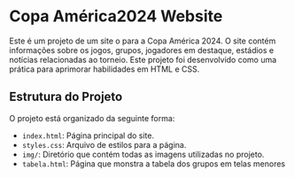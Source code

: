 # Copa América2024 Website

Este é um projeto de um site o para a Copa América 2024. O site contém informações sobre os jogos, grupos, jogadores em destaque, estádios e notícias relacionadas ao torneio. Este projeto foi desenvolvido como uma prática para aprimorar habilidades em HTML e CSS.

## Estrutura do Projeto

O projeto está organizado da seguinte forma:

- `index.html`: Página principal do site.
- `styles.css`: Arquivo de estilos para a página.
- `img/`: Diretório que contém todas as imagens utilizadas no projeto.
- `tabela.html`: Página que monstra a tabela dos grupos em telas menores


